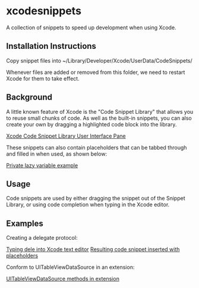# xcodesnippets
A collection of snippets to speed up development when using Xcode.

## Installation Instructions
Copy snippet files into ~/Library/Developer/Xcode/UserData/CodeSnippets/

Whenever files are added or removed from this folder, we need to restart Xcode for them to take effect.

## Background
A little known feature of Xcode is the "Code Snippet Library" that allows you to reuse small chunks of code. As well as the built-in snippets, you can also create your own by dragging a highlighted code block into the library.

[Xcode Code Snippet Library User Interface Pane](images/xcode-code-snippet-library-ui)

These snippets can also contain placeholders that can be tabbed through and filled in when used, as shown below:

[Private lazy variable example](images/private-lazy-var)

## Usage
Code snippets are used by either dragging the snippet out of the Snippet Library, or using code completion when typing in the Xcode editor.

## Examples
Creating a delegate protocol:

[Typing dele into Xcode text editor](images/delegate-typing)
[Resulting code snippet inserted with placeholders](images/delegate-snippet-result)

Conform to UITableViewDataSource in an extension:

[UITableViewDataSource methods in extension](images/table-view-data-source-extension)
